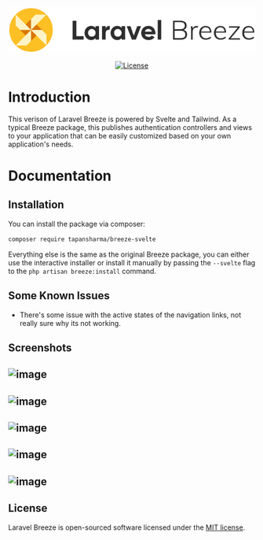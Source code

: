 <p align="center"><img src="/art/logo.svg" alt="Logo Laravel Breeze"></p>

<p align="center">
    <a href="https://packagist.org/packages/laravel/breeze">
        <img src="https://img.shields.io/packagist/l/laravel/breeze" alt="License">
    </a>
</p>

# Introduction

This verison of Laravel Breeze is powered by Svelte and Tailwind.
As a typical Breeze package, this publishes authentication controllers and views to your application that can be easily customized based on your own application's needs.

# Documentation
## Installation
You can install the package via composer:

```bash
composer require tapansharma/breeze-svelte
```

Everything else is the same as the original Breeze package, you can either use the interactive installer or install it manually by passing the `--svelte` flag to the `php artisan breeze:install` command.

## Some Known Issues
- There's some issue with the active states of the navigation links, not really sure why its not working.

## Screenshots
![image](https://user-images.githubusercontent.com/46927593/218656025-7f66a374-76a0-4de2-b766-b39d95f3e5b1.png)
---
![image](https://user-images.githubusercontent.com/46927593/218656109-13079ce0-b327-4a6c-a9c7-902fddfe3704.png)
---
![image](https://user-images.githubusercontent.com/46927593/218658845-aab15948-bc8f-422b-811b-71c72e2643e7.png)
---
![image](https://user-images.githubusercontent.com/46927593/218659186-3db2d7af-f051-474f-bc73-1c6060be7178.png)
---
![image](https://user-images.githubusercontent.com/46927593/218659277-a11b75b5-a6a2-4171-ac55-932144df940f.png)
---

## License

Laravel Breeze is open-sourced software licensed under the [MIT license](LICENSE.md).
